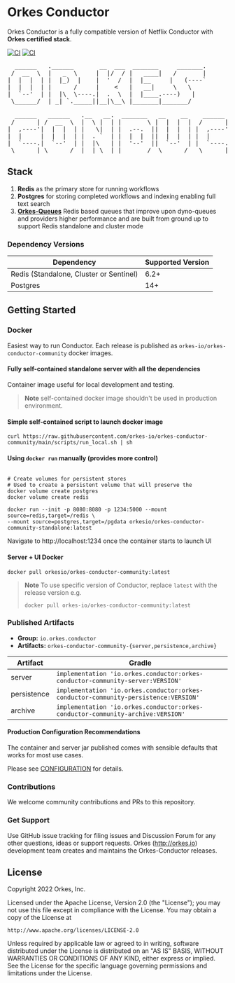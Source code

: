 # Orkes Conductor
Orkes Conductor is a fully compatible version of Netflix Conductor with **Orkes certified stack**.

[![CI](https://github.com/orkes-io/orkes-conductor-community/actions/workflows/ci.yaml/badge.svg)](https://github.com/orkes-io/orkes-conductor-community/actions/workflows/ci.yml)
[![CI](https://img.shields.io/badge/license-orkes%20community%20license-green)](https://github.com/orkes-io/licenses/blob/main/community/LICENSE.txt)


<pre>
  ______   .______       __  ___  _______     _______.
 /  __  \  |   _  \     |  |/  / |   ____|   /       |
|  |  |  | |  |_)  |    |  '  /  |  |__     |   (----`
|  |  |  | |      /     |    <   |   __|     \   \    
|  `--'  | |  |\  \----.|  .  \  |  |____.----)   |   
 \______/  | _| `._____||__|\__\ |_______|_______/    
                                                      
  ______   ______   .__   __.  _______   __    __    ______ .___________.  ______   .______      
 /      | /  __  \  |  \ |  | |       \ |  |  |  |  /      ||           | /  __  \  |   _  \     
|  ,----'|  |  |  | |   \|  | |  .--.  ||  |  |  | |  ,----'`---|  |----`|  |  |  | |  |_)  |    
|  |     |  |  |  | |  . `  | |  |  |  ||  |  |  | |  |         |  |     |  |  |  | |      /     
|  `----.|  `--'  | |  |\   | |  '--'  ||  `--'  | |  `----.    |  |     |  `--'  | |  |\  \----.
 \______| \______/  |__| \__| |_______/  \______/   \______|    |__|      \______/  | _| `._____| 
</pre>

## Stack
1. **Redis** as the primary store for running workflows
2. **Postgres** for storing completed workflows and indexing enabling full text search
3. **[Orkes-Queues](https://github.com/orkes-io/orkes-queues)** Redis based queues that improve upon dyno-queues and providers higher performance and are built from ground up to support Redis standalone and cluster mode
### Dependency Versions

| Dependency                              | Supported Version |
|-----------------------------------------|-------------------|
| Redis (Standalone, Cluster or Sentinel) | 6.2+              |
| Postgres                                | 14+               |

## Getting Started
### Docker
Easiest way to run Conductor.  Each release is published as `orkes-io/orkes-conductor-community` docker images. 

#### Fully self-contained standalone server with all the dependencies
Container image useful for local development and testing.  
>**Note** self-contained docker image shouldn't be used in production environment.

#### Simple self-contained script to launch docker image
```shell
curl https://raw.githubusercontent.com/orkes-io/orkes-conductor-community/main/scripts/run_local.sh | sh
```
#### Using `docker run` manually (provides more control)
```shell

# Create volumes for persistent stores
# Used to create a persistent volume that will preserve the 
docker volume create postgres
docker volume create redis

docker run --init -p 8080:8080 -p 1234:5000 --mount source=redis,target=/redis \
--mount source=postgres,target=/pgdata orkesio/orkes-conductor-community-standalone:latest
```
Navigate to http://localhost:1234 once the container starts to launch UI

#### Server + UI Docker
```shell
docker pull orkesio/orkes-conductor-community:latest
```
>**Note** To use specific version of Conductor, replace `latest` with the release version
> e.g. 
> 
> ```docker pull orkes-io/orkes-conductor-community:latest```

### Published Artifacts

* **Group:** `io.orkes.conductor`
* **Artifacts:** `orkes-conductor-community-{server,persistence,archive}`

| Artifact    | Gradle                                                                            |
|-------------|-----------------------------------------------------------------------------------|
| server      | `implementation 'io.orkes.conductor:orkes-conductor-community-server:VERSION'`      |
| persistence | `implementation 'io.orkes.conductor:orkes-conductor-community-persistence:VERSION'` |  
| archive     | `implementation 'io.orkes.conductor:orkes-conductor-community-archive:VERSION'`     |

#### Production Configuration Recommendations
The container and server jar published comes with sensible defaults that works for most use cases.

Please see [CONFIGURATION](CONFIGURATION.md) for details.

### Contributions
We welcome community contributions and PRs to this repository.

### Get Support 
Use GitHub issue tracking for filing issues and Discussion Forum for any other questions, ideas or support requests.
Orkes (http://orkes.io) development team creates and maintains the Orkes-Conductor releases.

## License
Copyright 2022 Orkes, Inc.

Licensed under the Apache License, Version 2.0 (the "License");
you may not use this file except in compliance with the License.
You may obtain a copy of the License at

    http://www.apache.org/licenses/LICENSE-2.0

Unless required by applicable law or agreed to in writing, software
distributed under the License is distributed on an "AS IS" BASIS,
WITHOUT WARRANTIES OR CONDITIONS OF ANY KIND, either express or implied.
See the License for the specific language governing permissions and
limitations under the License.